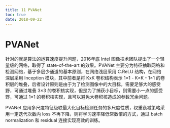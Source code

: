 ```yaml
---
title: 11 PVANet
toc: true
date: 2018-09-22
---
```

# PVANet

针对的就是算法的运算速度提升问题，2016年底 Intel 图像技术团队提出了一个轻量级的网络，取得了 state-of-the-art 的效果。PVANet 主要分为特征抽取网络和检测网络，基于多层少通道的基本原则，在网络浅层采用 C.ReLU 结构，在网络深层采用 Inception 模块，其中前者是将 KxK 卷积结构表示 1×1 - K×K - 1×1 的卷积层的堆叠，后者设计原则是由于为了检测图像中的大目标，需要足够大的感受野，可通过堆叠 3×3 的卷积核实现，但是为了捕获小目标，则需要小一点的感受野，可通过 1×1 的卷积核实现，且可以避免大卷积核造成的参数冗余问题。

PVANet 应用多尺度特征级联最大化目标检测任务的多尺度性质，权重衰减策略采用一定迭代次数内 loss 不再下降，则将学习速率降低常数倍的方式，通过 batch normalization 和 residual 连接实现高效的训练。
